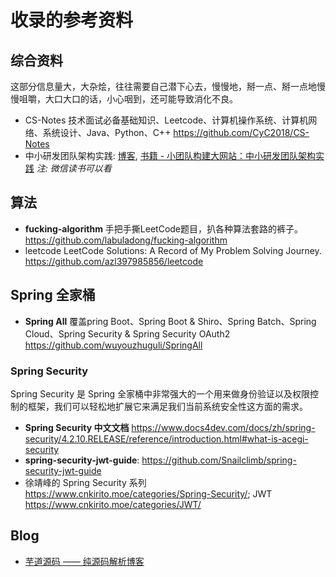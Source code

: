 # 收录的参考资料

## 综合资料

这部分信息量大，大杂烩，往往需要自己潜下心去，慢慢地，掰一点、掰一点地慢慢咀嚼，大口大口的话，小心咽到，还可能导致消化不良。

* CS-Notes 技术面试必备基础知识、Leetcode、计算机操作系统、计算机网络、系统设计、Java、Python、C++ <https://github.com/CyC2018/CS-Notes>
* 中小研发团队架构实践: [博客](https://www.cnblogs.com/dotnet-arch-system/), [书籍 - 小团队构建大网站：中小研发团队架构实践](https://item.jd.com/12477683.html) *注: 微信读书可以看*

## 算法

* **fucking-algorithm** 手把手撕LeetCode题目，扒各种算法套路的裤子。<https://github.com/labuladong/fucking-algorithm>
* leetcode LeetCode Solutions: A Record of My Problem Solving Journey. <https://github.com/azl397985856/leetcode>

## Spring 全家桶

* **Spring All** 覆盖pring Boot、Spring Boot & Shiro、Spring Batch、Spring Cloud、Spring Security & Spring Security OAuth2 <https://github.com/wuyouzhuguli/SpringAll>

### Spring Security

Spring Security 是 Spring 全家桶中非常强大的一个用来做身份验证以及权限控制的框架，我们可以轻松地扩展它来满足我们当前系统安全性这方面的需求。

* **Spring Security 中文文档** <https://www.docs4dev.com/docs/zh/spring-security/4.2.10.RELEASE/reference/introduction.html#what-is-acegi-security>
* **spring-security-jwt-guide**: <https://github.com/Snailclimb/spring-security-jwt-guide>
* 徐靖峰的 Spring Security 系列 <https://www.cnkirito.moe/categories/Spring-Security/>; JWT <https://www.cnkirito.moe/categories/JWT/>

## Blog

* [芋道源码 —— 纯源码解析博客](http://www.iocoder.cn/)
